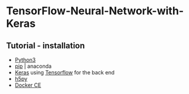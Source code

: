 # TensorFlow-Neural-Network-with-Keras

## Tutorial - installation
- [Python3](https://www.python.org/downloads/)
- [pip](https://pip.pypa.io/en/stable/installing/) | anaconda
- [Keras](https://keras.io/#installation) using [Tensorflow](https://www.tensorflow.org/install/) for the back end
- [h5py](http://docs.h5py.org/en/latest/build.html)
- [Docker CE](https://docs.docker.com/install/)
